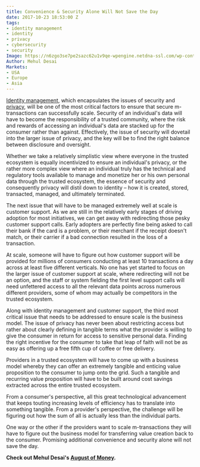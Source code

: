 ```yaml
---
title: Convenience & Security Alone Will Not Save the Day
date: 2017-10-23 18:53:00 Z
tags:
- identity management
- identity
- privacy
- cybersecurity
- security
Image: https://n6zgo3se7pe2sazc62u1v9qe-wpengine.netdna-ssl.com/wp-content/uploads/2017/10/new1-400x220.png
Author: Mehul Desai
Markets:
- USA
- Europe
- Asia
---
```


[Identity management](https://letstalkpayments.com/22-companies-leveraging-blockchain-for-identity-management-and-authentication/), which encapsulates the issues of security and [privacy](https://letstalkpayments.com/privacy-is-not-personal-rather-a-community-concern/), will be one of the most critical factors to ensure that secure m-transactions can successfully scale. Security of an individual's data will have to become the responsibility of a trusted community, where the risk and rewards of accessing an individual's data are stacked up for the consumer rather than against. Effectively, the issue of security will dovetail into the larger issue of privacy, and the key will be to find the right balance between disclosure and oversight.

Whether we take a relatively simplistic view where everyone in the trusted ecosystem is equally incentivized to ensure an individual's privacy, or the rather more complex view where an individual truly has the technical and regulatory tools available to manage and monetize her or his own personal data through the trusted ecosystem, the essence of security and consequently privacy will distil down to identity – how it is created, stored, transacted, managed, and ultimately terminated.

The next issue that will have to be managed extremely well at scale is customer support. As we are still in the relatively early stages of driving adoption for most initiatives, we can get away with redirecting those pesky customer support calls. Early adopters are perfectly fine being asked to call their bank if the card is a problem, or their merchant if the receipt doesn't match, or their carrier if a bad connection resulted in the loss of a transaction.

At scale, someone will have to figure out how customer support will be provided for millions of consumers conducting at least 10 transactions a day across at least five different verticals. No one has yet started to focus on the larger issue of customer support at scale, where redirecting will not be an option, and the staff or system fielding the first level support calls will need unfettered access to all the relevant data points across numerous different providers, some of whom may actually be competitors in the trusted ecosystem.

Along with identity management and customer support, the third most critical issue that needs to be addressed to ensure scale is the business model. The issue of privacy has never been about restricting access but rather about clearly defining in tangible terms what the provider is willing to give the consumer in return for access to sensitive personal data. Finding the right incentive for the consumer to take that leap of faith will not be as easy as offering up a free fifth cup of coffee or free delivery.

Providers in a trusted ecosystem will have to come up with a business model whereby they can offer an extremely tangible and enticing value proposition to the consumer to jump onto the grid. Such a tangible and recurring value proposition will have to be built around cost savings extracted across the entire trusted ecosystem.

From a consumer's perspective, all this great technological advancement that keeps touting increasing levels of efficiency has to translate into something tangible. From a provider's perspective, the challenge will be figuring out how the sum of all is actually less than the individual parts.

One way or the other if the providers want to scale m-transactions they will have to figure out the business model for transferring value creation back to the consumer. Promising additional convenience and security alone will not save the day.

**Check out Mehul Desai's [August of Money](https://letstalkpayments.com/augustofmoney).**